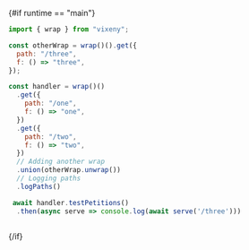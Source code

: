 <script>
    export let runtime = "main";
</script>

{#if runtime == "main"}

```javascript
import { wrap } from "vixeny";

const otherWrap = wrap()().get({
  path: "/three",
  f: () => "three",
});

const handler = wrap()()
  .get({
    path: "/one",
    f: () => "one",
  })
  .get({
    path: "/two",
    f: () => "two",
  })
  // Adding another wrap
  .union(otherWrap.unwrap())
  // Logging paths
  .logPaths()

 await handler.testPetitions()
  .then(async serve => console.log(await serve('/three')))
 
```

{/if}
